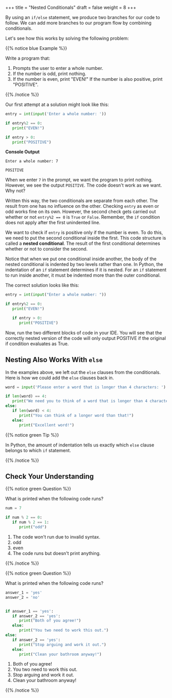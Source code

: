 +++
title = "Nested Conditionals"
draft = false
weight = 8
+++

By using an `if/else` statement, we produce two branches for our code to
follow. We can add more branches to our program flow by combining conditionals.

Let's see how this works by solving the following problem:

{{% notice blue Example %}}

Write a program that:

1. Prompts the user to enter a whole number.
1. If the number is odd, print nothing.
1. If the number is even, print "EVEN!" If the number is also positive,
   print "POSITIVE".

{{% /notice %}}

Our first attempt at a solution might look like this:

```python {linenos=table}
entry = int(input('Enter a whole number: '))

if entry%2 == 0:
   print("EVEN!")

if entry > 0:
   print("POSITIVE")
```

**Console Output**

```console
Enter a whole number: 7

POSITIVE
```

When we enter `7` in the prompt, we want the program to print nothing. However,
we see the output `POSITIVE`. The code doesn't work as we want. Why not?

Written this way, the two conditionals are separate from each other. The result
from one has no influence on the other. Checking `entry` as even or odd works
fine on its own. However, the second check gets carried out whether or not
`entry%2 == 0` is `True` or `False`. Remember, the `if` condition
does not apply after the first unindented line. 

We want to check if `entry` is positive only if the number is even. To do
this, we need to put the second conditional inside the first. This code
structure is called a **nested conditional**. The result of the first
conditional determines whether or not to consider the second.

Notice that when we put one conditional inside another, the body of the nested
conditional is indented by two levels rather than one. In Python, the indentation 
of an `if` statement determines if it is nested. For an `if`
statement to run inside another, it must be indented more than the outer conditional.

The correct solution looks like this:

```python
entry = int(input("Enter a whole number: "))

if entry%2 == 0:
   print("EVEN!")

   if entry > 0:
      print("POSITIVE")
```

Now, run the two different blocks of code in your IDE. You will see that the correctly nested version of the code will only output POSITIVE if the original if condition evaluates as True.

## Nesting Also Works With `else`

In the examples above, we left out the `else` clauses from the conditionals. Here is how we could add the `else` clauses back in.

```python {linenos=table}
word = input('Please enter a word that is longer than 4 characters: ')

if len(word) == 4:
   print("We need you to think of a word that is longer than 4 characters.")
else:
   if len(word) < 4:
      print("You can think of a longer word than that!")
   else:
      print("Excellent word!")
```

{{% notice green Tip %}}

In Python, the amount of indentation tells us exactly which `else` clause belongs to which `if` statement.

{{% /notice %}}

## Check Your Understanding

{{% notice green Question %}}

What is printed when the following code runs?

```python {linenos=table}
num = 7

if num % 2 == 0:
   if num % 2 == 1:
      print("odd")
```

1. The code won't run due to invalid syntax.
1. odd
1. even
1. The code runs but doesn't print anything.

{{% /notice %}}

<!-- 4 -->

{{% notice green Question %}}

What is printed when the following code runs?

```python {linenos=table}
answer_1 = 'yes'
answer_2 = 'no'


if answer_1 == 'yes':
   if answer_2 == 'yes':
      print("Both of you agree!")
   else:
      print("You two need to work this out.")
else:
   if answer_2 == 'yes':
      print("Stop arguing and work it out.")
   else:
      print("Clean your bathroom anyway!")
```

1. Both of you agree!
1. You two need to work this out.
1. Stop arguing and work it out.
1. Clean your bathroom anyway!

{{% /notice %}}

<!-- 2 -->